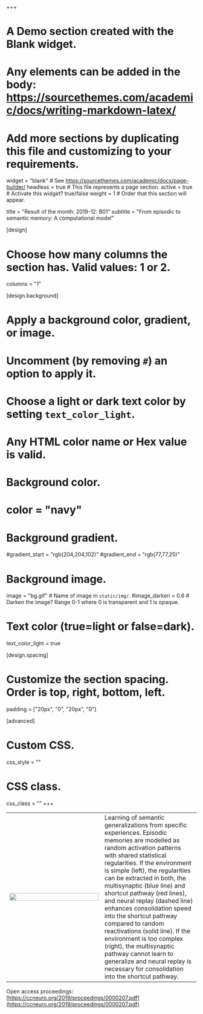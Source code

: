 +++
# A Demo section created with the Blank widget.
# Any elements can be added in the body: https://sourcethemes.com/academic/docs/writing-markdown-latex/
# Add more sections by duplicating this file and customizing to your requirements.

widget = "blank"  # See https://sourcethemes.com/academic/docs/page-builder/
headless = true  # This file represents a page section.
active = true  # Activate this widget? true/false
weight = 1  # Order that this section will appear.

title = "Result of the month: 2019-12: B01"
subtitle = "From episodic to semantic memory: A computational model"

[design]
  # Choose how many columns the section has. Valid values: 1 or 2.
  columns = "1"

[design.background]
  # Apply a background color, gradient, or image.
  #   Uncomment (by removing `#`) an option to apply it.
  #   Choose a light or dark text color by setting `text_color_light`.
  #   Any HTML color name or Hex value is valid.

  # Background color.
  # color = "navy"
  
  # Background gradient.
  #gradient_start = "rgb(204,204,102)"
  #gradient_end = "rgb(77,77,25)"
  
  # Background image.
   image = "bg.gif"  # Name of image in `static/img/`.
   #image_darken = 0.6  # Darken the image? Range 0-1 where 0 is transparent and 1 is opaque.

  # Text color (true=light or false=dark).
  text_color_light = true

[design.spacing]
  # Customize the section spacing. Order is top, right, bottom, left.
  padding = ["20px", "0", "20px", "0"]

[advanced]
 # Custom CSS. 
 css_style = ""
 
 # CSS class.
 css_class = ""
+++



<table id="Main table" style="background-color:rgba(0, 0, 25, 0);border-collapse: collapse;">
<tr ></tr>
  <tr >
    <td width = "50%"><img src = "RG/From_episodic_to_semantic_m.png",  width= "100%" ></td>
    <td>Learning of semantic generalizations from specific experiences. Episodic memories are modelled as random activation patterns with shared statistical regularities. If the environment is simple (left), the regularities can be extracted in both, the multisynaptic (blue line) and shortcut pathway (red lines), and neural replay (dashed line) enhances consolidation speed into the shortcut pathway compared to random reactivations (solid line). If the environment is too complex (right), the multisynaptic pathway cannot learn to generalize and neural replay is necessary for consolidation into the shortcut pathway.</td> 
    
  </tr>
  </table>
  


Open access proceedings: [https://ccneuro.org/2019/proceedings/0000207.pdf](https://ccneuro.org/2019/proceedings/0000207.pdf)
